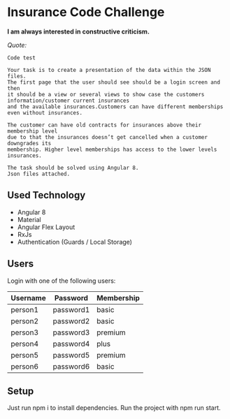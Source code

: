 # Insurance Code Challenge
**I am always interested in constructive criticism.** 
 
*Quote:*
 ```
Code test

 Your task is to create a presentation of the data within the JSON files.
 The first page that the user should see should be a login screen and then
 it should be a view or several views to show case the customers information/customer current insurances
 and the available insurances.Customers can have different memberships even without insurances.
 
 The customer can have old contracts for insurances above their membership level
 due to that the insurances doesn’t get cancelled when a customer downgrades its
 membership. Higher level memberships has access to the lower levels insurances. 
  
 The task should be solved using Angular 8.
 Json files attached.
```

## Used Technology
* Angular 8
* Material
* Angular Flex Layout
* RxJs
* Authentication (Guards / Local Storage)

## Users
Login with one of the following users:

| Username | Password  | Membership |
|----------|-----------|------------|
| person1  | password1 | basic      |
| person2  | password2 | basic      |
| person3  | password3 | premium    |
| person4  | password4 | plus       |
| person5  | password5 | premium    |
| person6  | password6 | basic      |

## Setup
Just run npm i to install dependencies. Run the project with npm run start.
